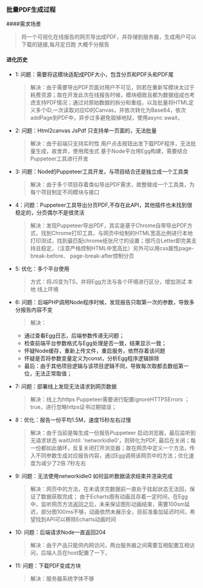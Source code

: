 ### 批量PDF生成过程

####需求场景
>将一个可视化在线报告的网页导出成PDF，并存储到服务器，生成用户可以下载的链接,每月定日跑 大概千分报告

#### 进化历史
- 1: 问题：需要将这模块适配成PDF大小，包含分页和PDF头和PDF尾
  > 解决：由于需要导出PDF页面对用户不可见，则若在重新写模块太过于耗费资源；故在开发此次在线报告时候，模块细致且都为数据组成也考虑支持PDF情况；通过对原始数据的拆分和重组，以及批量将HTML定义多个ID,一次读取对应ID的Canvas，并依次转化为Base64，依次addPage到PDF中，异步过多避免毁掉地狱，使用async await，

- 2: 问题：Html2canvas JsPdf 只支持单一页面的，无法批量
  > 解决：由于前端只支持实时性 用户点击按钮出发下载PDF程序，无法批量生成，故舍弃，使用爬虫式 基于Node平台用Egg构建，需要结合Puppeteer工具进行开发

- 3: 问题：Node的Puppeteer工具开发，与项目结合还是独立成一个工具类
  > 解决：由于多个项目存着类似导出PDF需求，故整做成一个工具类，为每个项目制定不同模块与接口

- 4：问题：Puppeteer工具导出分页PDF,不存在此API，其他插件也未找到很稳定的，分页偶尔不是很灵活
  > 解决：发现Puppeteer导出PDF，其实是基于Chrome自带导出PDF方式，找到Chrome打印工具，与网页中绘制的HTML宽高比例进行本地打印测试，找到最匹配chrome纸张尺寸的设置；很巧合Letter即完美支持且稳定，（注意严格控制HTML中宽高比）另外可以用css属性page-break-before、 page-break-after控制分页

- 5: 优化：多个平台使用
  > 方式：将JS变为TS，并将Egg方法与各个环境进行区分，增加测试 本地 线上环境

- 6: 问题：后端PHP调用Node程序时候，发现报告只取第一次的参数，导致多分报告内容不变
  > 解决：
    - 通过查看Egg日志，后端参数传递无问题；
    - 检查前端平台参数格式与Egg处理是否一致，结果显示一致；
    - 怀疑Node缓存，重新上传文件，重启服务，依然存着该问题
    - 怀疑是否将参数变量定义为const，分析Egg程序逻辑排除
    - 最后：由于其他项目逻辑与该项目逻辑不同，导致每次取都去数组第一位，无法正常取值；

- 7: 问题：部署线上发现无法请求到网页数据
  > 解决：线上为https Puppeteer需要进行配置ignoreHTTPSErrors ； true，进行忽略https证书过期错误；

- 8：优化：报告一份平均1.5M，速度15秒左右过慢
  > 解决：由于当前是每生成一份报告Puppeteer 启动浏览器，最后监听到无请求状态 waitUntil: 'networkidle0'，则转化为PDF, 最后在关闭；每一份都如此循环，反复关闭打开浏览器；故在网页中定义一个方法，传入不同参数生成对应报告内容，通过Egg调用该网页中的方法；优化速度为减少了2倍 7秒左右

- 9: 问题：无法使用networkidle0 如何监听数据请求结束并渲染完成
  > 解决：网页中的方法，在未请求完数据前一直处于挂起状态无法回，保证了数据获取完成；
  由于Echarts图有动画且存着一定时间，在Egg中，监听网页方法返回之后，未来保证图形动画结束，需要100sm延迟，部分图100ms不够，动画依然未展示全，目前准备加延迟时间，希望找到API可以移除Echarts动画时间

- 10: 问题：后端请求Node一直返回204
  >解决：由于产品只能供内网访问，两台服务器之间需要互相配置互相访问，后端人员在host配置了一下，

- 11: 问题：下载PDF变成方块
    >解决：服务器系统字体不够   

